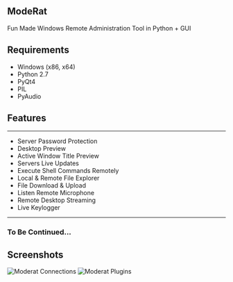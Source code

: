 ## ModeRat
Fun Made Windows Remote Administration Tool in Python + GUI

## Requirements
- Windows (x86, x64)
- Python 2.7
- PyQt4
- PIL
- PyAudio

## Features
---

* Server Password Protection
* Desktop Preview
* Active Window Title Preview
* Servers Live Updates
* Execute Shell Commands Remotely
* Local & Remote File Explorer
* File Download & Upload
* Listen Remote Microphone
* Remote Desktop Streaming
* Live Keylogger

---

### To Be Continued...

## Screenshots

![Moderat Connections](https://github.com/Swordf1sh/Moderat/blob/master/screenshots/main.png?raw=true)
![Moderat Plugins](https://github.com/Swordf1sh/Moderat/blob/master/screenshots/plugins.png?raw=true)